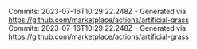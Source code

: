 Commits: 2023-07-16T10:29:22.248Z - Generated via https://github.com/marketplace/actions/artificial-grass
<br>
Commits: 2023-07-16T10:29:22.248Z - Generated via https://github.com/marketplace/actions/artificial-grass
<br>
